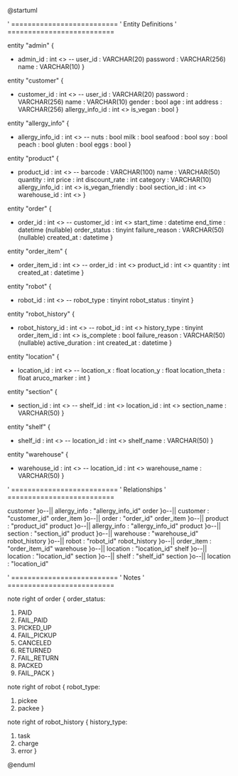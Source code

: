 @startuml

' ==========================
'  Entity Definitions
' ==========================

entity "admin" {
  * admin_id : int <<PK>>
  --
  user_id : VARCHAR(20)
  password : VARCHAR(256)
  name : VARCHAR(10)
}

entity "customer" {
  * customer_id : int <<PK>>
  --
  user_id : VARCHAR(20)
  password : VARCHAR(256)
  name : VARCHAR(10)
  gender : bool
  age : int
  address : VARCHAR(256)
  allergy_info_id : int <<FK>>
  is_vegan : bool
}

entity "allergy_info" {
  * allergy_info_id : int <<PK>>
  --
  nuts : bool
  milk : bool
  seafood : bool
  soy : bool
  peach : bool
  gluten : bool
  eggs : bool
}

entity "product" {
  * product_id : int <<PK>>
  --
  barcode : VARCHAR(100)
  name : VARCHAR(50)
  quantity : int
  price : int
  discount_rate : int
  category : VARCHAR(10)
  allergy_info_id : int <<FK>>
  is_vegan_friendly : bool
  section_id : int <<FK>>
  warehouse_id : int <<FK>>
}

entity "order" {
  * order_id : int <<PK>>
  --
  customer_id : int <<FK>>
  start_time : datetime
  end_time : datetime (nullable)
  order_status : tinyint
  failure_reason : VARCHAR(50) (nullable)
  created_at : datetime
}

entity "order_item" {
  * order_item_id : int <<PK>>
  --
  order_id : int <<FK>>
  product_id : int <<FK>>
  quantity : int
  created_at : datetime
}

entity "robot" {
  * robot_id : int <<PK>>
  --
  robot_type : tinyint
  robot_status : tinyint
}

entity "robot_history" {
  * robot_history_id : int <<PK>>
  --
  robot_id : int <<FK>>
  history_type : tinyint
  order_item_id : int <<FK>>
  is_complete : bool
  failure_reason : VARCHAR(50) (nullable)
  active_duration : int
  created_at : datetime
}

entity "location" {
  * location_id : int <<PK>>
  --
  location_x : float
  location_y : float
  location_theta : float
  aruco_marker : int
}

entity "section" {
  * section_id : int <<PK>>
  --
  shelf_id : int <<FK>>
  location_id : int <<FK>>
  section_name : VARCHAR(50)
}

entity "shelf" {
  * shelf_id : int <<PK>>
  --
  location_id : int <<FK>>
  shelf_name : VARCHAR(50)
}

entity "warehouse" {
  * warehouse_id : int <<PK>>
  --
  location_id : int <<FK>>
  warehouse_name : VARCHAR(50)
}

' ==========================
'  Relationships
' ==========================

customer }o--|| allergy_info : "allergy_info_id"
order }o--|| customer : "customer_id"
order_item }o--|| order : "order_id"
order_item }o--|| product : "product_id"
product }o--|| allergy_info : "allergy_info_id"
product }o--|| section : "section_id"
product }o--|| warehouse : "warehouse_id"
robot_history }o--|| robot : "robot_id"
robot_history }o--|| order_item : "order_item_id"
warehouse }o--|| location : "location_id"
shelf }o--|| location : "location_id"
section }o--|| shelf : "shelf_id"
section }o--|| location : "location_id"


' ==========================
'  Notes
' ==========================

note right of order {
  order_status:
  1. PAID
  2. FAIL_PAID
  3. PICKED_UP
  4. FAIL_PICKUP
  5. CANCELED
  6. RETURNED
  7. FAIL_RETURN
  8. PACKED
  9. FAIL_PACK
}

note right of robot {
  robot_type:
  1. pickee
  2. packee
}

note right of robot_history {
  history_type:
  1. task
  3. charge
  5. error
}

@enduml